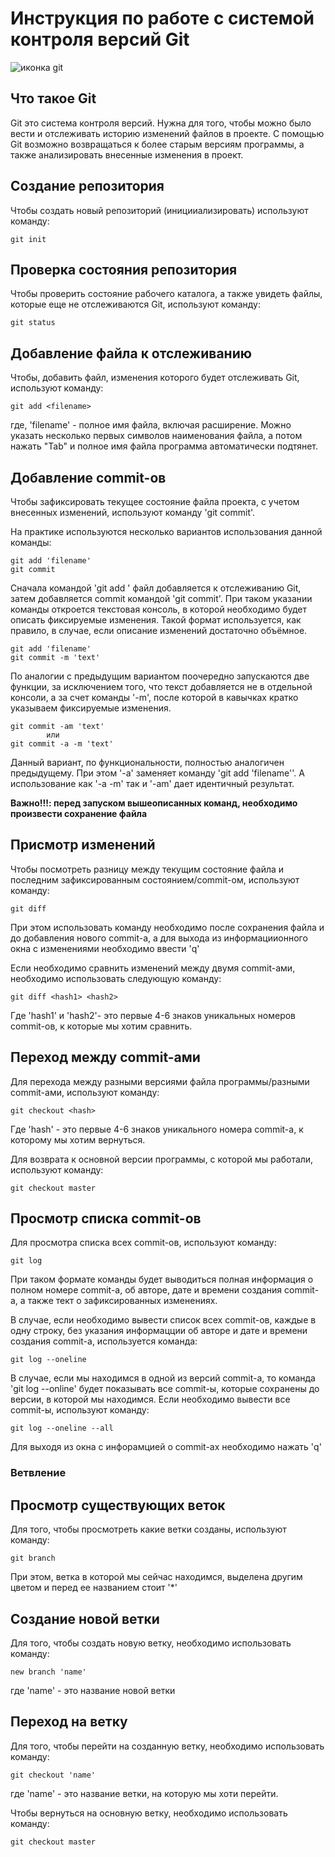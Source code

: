 # **Инструкция по работе с системой контроля версий Git**

![иконка git](icon.png)

## Что такое Git

Git это система контроля версий. Нужна для того, чтобы можно было вести и отслеживать историю изменений файлов в проекте. С помощью Git возможно возвращаться к более старым версиям программы, а также анализировать внесенные изменения в проект. 

## Создание репозитория

Чтобы создать новый репозиторий (иницииализировать) используют команду:

    git init

## Проверка состояния репозитория

Чтобы проверить состояние рабочего каталога, а также увидеть файлы, которые еще не отслеживаются Git, используют команду:

    git status

## Добавление файла к отслеживанию

Чтобы, добавить файл, изменения которого будет отслеживать Git, используют команду:

    git add <filename>

где, 'filename' - полное имя файла, включая расширение. Можно указать несколько первых символов наименования файла, а потом нажать "Tab" и полное имя файла программа автоматически подтянет.

## Добавление commit-ов

Чтобы зафиксировать текущее состояние файла проекта, с учетом внесенных изменений, используют команду 'git commit'. 

На практике используются несколько вариантов использования данной команды:

    git add 'filename'
    git commit

Сначала командой 'git add <filename>' файл добавляется к отслеживанию Git, затем добавляется commit командой 'git commit'. При таком указании команды откроется текстовая консоль, в которой необходимо будет описать фиксируемые изменения. Такой формат используется, как правило, в случае, если описание изменений достаточно объёмное.

    git add 'filename'
    git commit -m 'text'

По аналогии с предыдущим вариантом поочередно запускаются две функции, за исключением того, что текст добавляется не в отдельной консоли, а за счет команды '-m', после которой в кавычках кратко указываем фиксируемые изменения.

    git commit -am 'text'
            или
    git commit -a -m 'text'

Данный вариант, по функциональности, полностью аналогичен предыдущему. При этом '-a' заменяет команду 'git add 'filename''. А использование как '-a -m' так и '-am' дает идентичный результат.

**Важно!!!: перед запуском вышеописанных команд, необходимо произвести сохранение файла**

## Присмотр изменений

Чтобы посмотреть разницу между текущим состояние файла и последним зафиксированным состоянием/commit-ом, используют команду:

    git diff

При этом использовать команду необходимо после сохранения файла и до добавления нового commit-а, а для выхода из информациионного окна с изменениями необходимо ввести 'q'

Если необходимо сравнить изменений между двумя commit-ами, необходимо использовать следующую команду:

    git diff <hash1> <hash2>

Где 'hash1' и 'hash2'- это первые 4-6 знаков уникальных номеров commit-ов, к которые мы хотим сравнить.

## Переход между commit-ами

Для перехода между разными версиями файла программы/разными commit-ами, используют команду:

    git checkout <hash>

Где 'hash' - это первые 4-6 знаков уникального номера commit-а, к которому мы хотим вернуться.

Для возврата к основной версии программы, с которой мы работали, используют команду:

    git checkout master

## Просмотр списка commit-ов

Для просмотра списка всех commit-ов, используют команду:

    git log

При таком формате команды будет выводиться полная информация о полном номере commit-а, об авторе, дате и времени создания commit-а, а также тект о зафиксированных изменениях.

В случае, если необходимо вывести список всех commit-ов, каждые в одну строку, без указания информацции об авторе и дате и времени создания commit-а, используется команда:

    git log --oneline

В случае, если мы находимся в одной из версий commit-а, то команда 'git log --online' будет показывать все commit-ы, которые сохранены до версии, в которой мы находимся. Если необходимо вывести все commit-ы, используют команду:

    git log --oneline --all

Для выходя из окна с инфорамцией о commit-ах необходимо нажать 'q'

### Ветвление

## Просмотр существующих веток

Для того, чтобы просмотреть какие ветки созданы, используют команду:

    git branch

При этом, ветка в которой мы сейчас находимся, выделена другим цветом и перед ее названием стоит '*'

## Создание новой ветки

Для того, чтобы создать новую ветку, необходимо использовать команду:

    new branch 'name'

где 'name' - это название новой ветки

## Переход на ветку

Для того, чтобы перейти на созданную ветку, необходимо использовать команду:

    git checkout 'name'

где 'name' - это название ветки, на которую мы хоти перейти.

Чтобы вернуться на основную ветку, необходимо использовать команду:

    git checkout master

